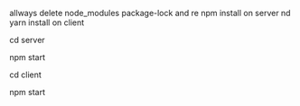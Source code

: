 allways delete node_modules package-lock and re npm install on server nd yarn install on client

cd server 

npm start

cd client

npm start
